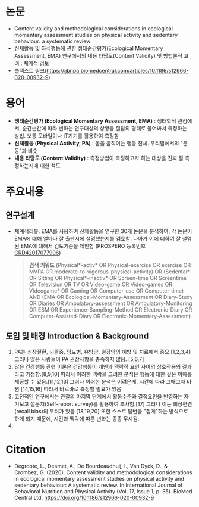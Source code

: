# 논문
- Content validity and methodological considerations in ecological momentary assessment studies on physical  activity and sedentary behaviour: a systematic review
- 신체활동 및 좌식행동에 관한 생태순간평가(Ecological Momentary Assessment, EMA) 연구에서의 내용 타당도(Content Validity) 및 방법론적 고려 : 체계적 검토
- 풀텍스트 링크(https://ijbnpa.biomedcentral.com/articles/10.1186/s12966-020-00932-9)

# 용어
- **생태순간평가 (Ecological Momentary Assessment, EMA)** : 생태학적 관점에서, 순간순간에 따라 변하는 연구대상의 상황을 질답의 형태로 물어봐서 측정하는 방법. 보통 모바일이나 IT기기를 활용하여 측정함
- **신체활동 (Physical Activity, PA)** : 몸을 움직이는 행동 전체. 우리말에서의 "운동"과 비슷
- **내용 타당도 (Content Validity)** : 측정방법이 측정하고자 하는 대상을 진짜 잘 측정하는지에 대한 척도


# 주요내용
## 연구설계
- 체계적리뷰. EMA를 사용하여 신체활동을 연구한 30개 논문을 분석하여, 각 논문이 EMA에 대해 얼마나 잘 출판시에 설명했는지를 검토함. 나아가 이에 더하여 잘 설명된 EMA에 대해서 검토기준을 제안함 (PROSPERO 등록번호 [CRD42017077996](https://www.crd.york.ac.uk/PROSPERO/display_record.php?RecordID=77996))
  > **검색 키워드**
  > (Physical*-activ* OR Physical-exercise OR exercise OR MVPA OR moderate-to-vigorous-physical-activity) OR (Sedentar* OR Sitting OR Physical*-inactiv* OR Screen-time OR Screentime OR Television OR TV OR Video-game OR Video-games OR Videogame* OR Gaming OR Computer-use OR Computer-time) AND (EMA OR Ecological-Momentary-Assessment OR Diary-Study OR Diaries OR Ambulatory-assessment OR Ambulatory-Monitoring OR ESM OR Experience-Sampling-Method OR Electronic-Diary OR Computer-Assisted-Diary OR Electronic-Momentary-Assessment)

## 도입 및 배경 Introduction & Background
1. PA는 심장질환, 뇌졸중, 당뇨병, 유방암, 결장암의 예방 및 치료에서 중요.[1,2,3,4] 그러나 많은 사람들이 PA 권장사항을 충족하지 않음. [5,6,7]
2. 많은 건강행동 관련 이론은 건강행동이 개인과 맥락적 요인 사이의 상호작용의 결과라고 가정함.[8,9,10] 따라서 이러한 맥락을 고려한 분석은 행동에 대한 깊은 이해를 제공할 수 있음.[11,12,13] 그러나 이러한 분석은 어려운게, 시간에 따라 그때그때 바뀜 [14,15,16] 따라서 바로바로 측정할 필요가 있음
3. 고전적인 연구에서는 관찰의 마지막 단계에서 활동수준과 결정요인을 반영하는 자기보고 설문지(Self-report survey)를 활용하여 조사함.[17] 그러나 이는 회상편견(recall bias)의 우려가 있음 [18,19,20] 또한 스스로 답변을 "집계"하는 방식으로 하게 되기 때문에, 시간과 맥락에 따른 변화는 종종 무시됨.
4. 

# Citation
- Degroote, L., Desmet, A., De Bourdeaudhuij, I., Van Dyck, D., & Crombez, G. (2020). Content validity and methodological considerations in ecological momentary assessment studies on physical activity and sedentary behaviour: A systematic review. In International Journal of Behavioral Nutrition and Physical Activity (Vol. 17, Issue 1, p. 35). BioMed Central Ltd. https://doi.org/10.1186/s12966-020-00932-9
